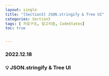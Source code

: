 ```yaml
---
layout: single
title: "[Section3] JSON.stringify & Tree UI"
categories: Section3
tags: [ 자료구조, 알고리즘, CodeStates]
toc: true


---
```


### 2022.12.18

### 💡 JSON.stringify & Tree UI